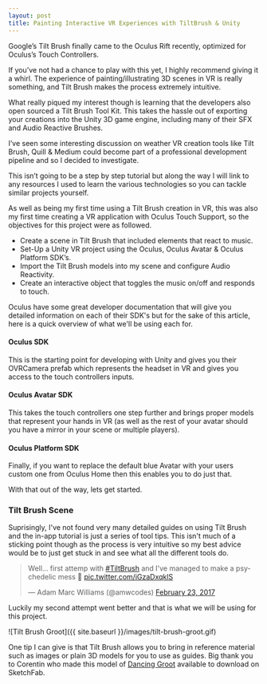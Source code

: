 ```yaml
---
layout: post
title: Painting Interactive VR Experiences with TiltBrush & Unity
---
```


Google’s Tilt Brush finally came to the Oculus Rift recently, optimized for Oculus’s Touch Controllers.

If you’ve not had a chance to play with this yet, I highly recommend giving it a whirl. The experience of painting/illustrating 3D scenes in VR is really something, and Tilt Brush makes the process extremely intuitive.

What really piqued my interest though is learning that the developers also open sourced a Tilt Brush Tool Kit. This takes the hassle out of exporting your creations into the Unity 3D game engine, including many of their SFX and Audio Reactive Brushes.

I’ve seen some interesting discussion on weather VR creation tools like Tilt Brush, Quill & Medium could become part of a professional development pipeline and so I decided to investigate.

This isn’t going to be a step by step tutorial but along the way I will link to any resources I used to learn the various technologies so you can tackle similar projects yourself.

As well as being my first time using a Tilt Brush creation in VR, this was also my first time creating a VR application with Oculus Touch Support, so the objectives for this project were as followed.
- Create a scene in Tilt Brush that included elements that react to music.
- Set-Up a Unity VR project using the Oculus, Oculus Avatar & Oculus Platform SDK’s.
- Import the Tilt Brush models into my scene and configure Audio Reactivity.
- Create an interactive object that toggles the music on/off and responds to touch.

Oculus have some great developer documentation that will give you detailed information on each of their SDK's but for the sake of this article, here is a quick overview of what we'll be using each for.

#### Oculus SDK
This is the starting point for developing with Unity and gives you their OVRCamera prefab which represents the headset in VR and gives you access to the touch controllers inputs.

#### Oculus Avatar SDK
This takes the touch controllers one step further and brings proper models that represent your hands in VR (as well as the rest of your avatar should you have a mirror in your scene or multiple players).

#### Oculus Platform SDK
Finally, if you want to replace the default blue Avatar with your users custom one from Oculus Home then this enables you to do just that.

With that out of the way, lets get started.

### Tilt Brush Scene

Suprisingly, I've not found very many detailed guides on using Tilt Brush and the in-app tutorial is just a series of tool tips. This isn't much of a sticking point though as the process is very intuitive so my best advice would be to just get stuck in and see what all the different tools do.

<blockquote class="twitter-tweet" data-lang="en"><p lang="en" dir="ltr">Well... first attemp with <a href="https://twitter.com/hashtag/TiltBrush?src=hash">#TiltBrush</a> and I&#39;ve managed to make a psychedelic mess 🤣 <a href="https://t.co/iGzaDxqklS">pic.twitter.com/iGzaDxqklS</a></p>&mdash; Adam Marc Williams (@amwcodes) <a href="https://twitter.com/amwcodes/status/834886932651986944">February 23, 2017</a></blockquote>
<script async src="//platform.twitter.com/widgets.js" charset="utf-8"></script>

Luckily my second attempt went better and that is what we will be using for this project.

![Tilt Brush Groot]({{ site.baseurl }}/images/tilt-brush-groot.gif)

One tip I can give is that Tilt Brush allows you to bring in reference material such as images or plain 3D models for you to use as guides. Big thank you to Corentin who made this model of [Dancing Groot](https://sketchfab.com/models/90fe6093ac5747b9a59c0b3317f5808c) available to download on SketchFab.
